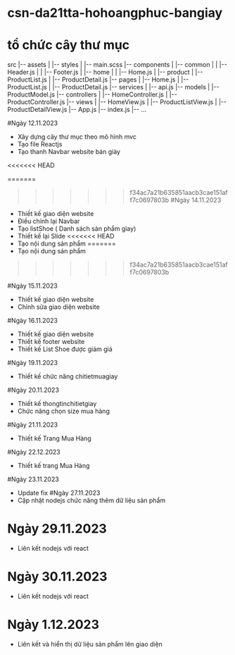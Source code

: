 # csn-da21tta-hohoangphuc-bangiay
# tổ chức cây thư mục 
src
|-- assets
|   |-- styles
|       |-- main.scss
|-- components
|   |-- common
|   |   |-- Header.js
|   |   |-- Footer.js
|   |-- home
|   |   |-- Home.js
|   |-- product
|       |-- ProductList.js
|       |-- ProductDetail.js
|-- pages
|   |-- Home.js
|   |-- ProductList.js
|   |-- ProductDetail.js
|-- services
|   |-- api.js
|-- models
|   |-- ProductModel.js
|-- controllers
|   |-- HomeController.js
|   |-- ProductController.js
|-- views
|   |-- HomeView.js
|   |-- ProductListView.js
|   |-- ProductDetailView.js
|-- App.js
|-- index.js
|-- ...


#Ngày 12.11.2023 

- Xây dựng cây thư mục theo mô hình mvc 
- Tạo file Reactjs 
- Tạo thanh Navbar website bán giày

<<<<<<< HEAD

=======
>>>>>>> f34ac7a21b635851aacb3cae151aff7c0697803b
#Ngày 14.11.2023
- Thiết kế giao diện website 
- Điều chỉnh lại Navbar
- Tạo listShoe ( Danh sách sản phẩm gìay)
- Thiết kế lại Slide
<<<<<<< HEAD
- Tạo nội dung sản phẩm
=======
- Tạo nội dung sản phẩm
>>>>>>> f34ac7a21b635851aacb3cae151aff7c0697803b

#Ngày 15.11.2023
- Thiết kế giao diện website
- Chỉnh sửa giao diện website

#Ngày 16.11.2023
- Thiết kế giao diện website
- Thiết kế footer website
- Thiết kế List Shoe được giảm giá

#Ngày 19.11.2023
- Thiết kế chức năng chitietmuagiay
  
#Ngày 20.11.2023
- Thiết kế thongtinchitietgiay
- Chức năng chọn size mua hàng
  
#Ngày 21.11.2023 
- Thiết kế Trang Mua Hàng
  
#Ngày 22.12.2023 
- Thiết kế trang Mua Hàng
  
#Ngày 23.11.2023
- Update fix
#Ngày 27.11.2023 
- Cập nhật nodejs chức năng thêm dữ liệu sản phẩm
# Ngày 29.11.2023
- Liên kết nodejs với react
# Ngày 30.11.2023
- Liên kết nodejs với react
# Ngày 1.12.2023
- Liên kết và hiển thị dữ liệu sản phẩm lên giao diện
